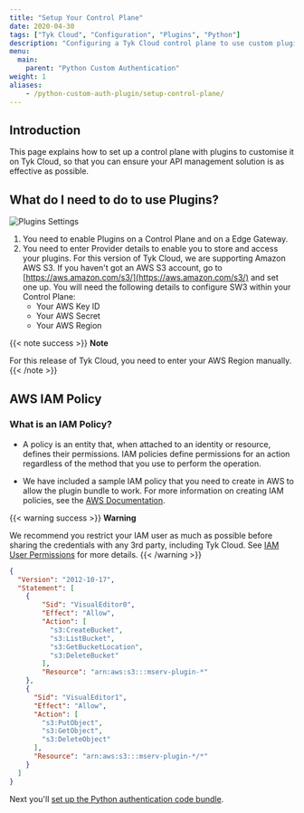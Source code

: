 ```yaml
---
title: "Setup Your Control Plane"
date: 2020-04-30
tags: ["Tyk Cloud", "Configuration", "Plugins", "Python"]
description: "Configuring a Tyk Cloud control plane to use custom plugins"
menu:
  main:
    parent: "Python Custom Authentication"
weight: 1
aliases:
    - /python-custom-auth-plugin/setup-control-plane/
---
```


## Introduction

This page explains how to set up a control plane with plugins to customise it on Tyk Cloud, so that you can ensure your API management solution is as effective as possible. 

## What do I need to do to use Plugins?

![Plugins Settings](/docs/img/plugins/plugins_enable.png)

1. You need to enable Plugins on a Control Plane and on a Edge Gateway.
2. You need to enter Provider details to enable you to store and access your plugins. For this version of Tyk Cloud, we are supporting Amazon AWS S3. If you haven't got an AWS S3 account, go to [https://aws.amazon.com/s3/](https://aws.amazon.com/s3/) and set one up. You will need the following details to configure SW3 within your Control Plane:
   * Your AWS Key ID
   * Your AWS Secret
   * Your AWS Region

{{< note success >}}
**Note**

For this release of Tyk Cloud, you need to enter your AWS Region manually.
{{< /note >}}

## AWS IAM Policy

### What is an IAM Policy?

- A policy is an entity that, when attached to an identity or resource, defines their permissions. IAM policies define permissions for an action regardless of the method that you use to perform the operation.

- We have included a sample IAM policy that you need to create in AWS to allow the plugin bundle to work. For more information on creating IAM policies, see the [AWS Documentation](https://docs.aws.amazon.com/IAM/latest/UserGuide/access_policies_create-console.html).

{{< warning success >}}
**Warning**
  
We recommend you restrict your IAM user as much as possible before sharing the credentials with any 3rd party, including Tyk Cloud. See [IAM User Permissions](https://docs.aws.amazon.com/IAM/latest/UserGuide/id_users_change-permissions.html) for more details.
{{< /warning >}}

```.json
{
  "Version": "2012-10-17",
  "Statement": [
    {
        "Sid": "VisualEditor0",
        "Effect": "Allow",
        "Action": [
          "s3:CreateBucket",
          "s3:ListBucket",
          "s3:GetBucketLocation",
          "s3:DeleteBucket"
        ],
        "Resource": "arn:aws:s3:::mserv-plugin-*"
    },
    {
      "Sid": "VisualEditor1",
      "Effect": "Allow",
      "Action": [
        "s3:PutObject",
        "s3:GetObject",
        "s3:DeleteObject"
      ],
      "Resource": "arn:aws:s3:::mserv-plugin-*/*"
    }
  ]
}
```

Next you'll [set up the Python authentication code bundle](https://tyk.io/docs/tyk-cloud/configuration-options/using-plugins/python-code-bundle/).
